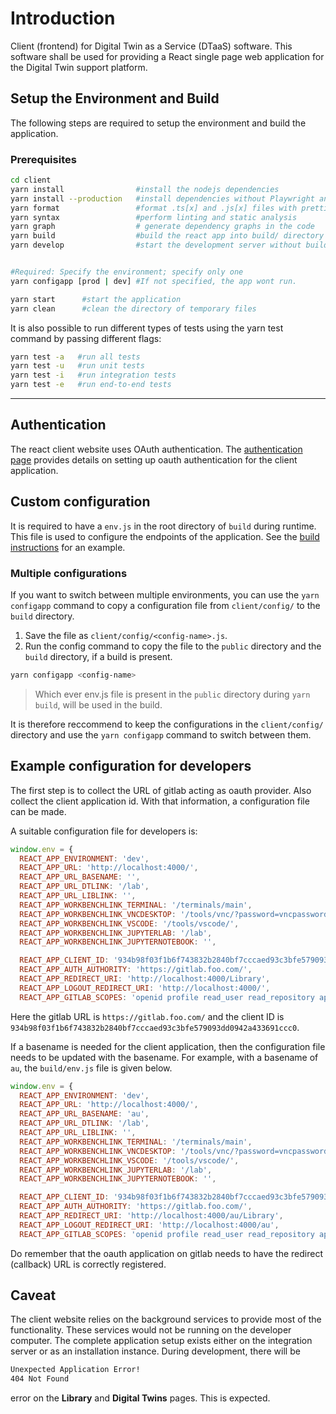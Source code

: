 # Introduction

Client (frontend) for Digital Twin as a Service (DTaaS) software.
This software shall be used for providing a React single page web
application for the Digital Twin support platform.

## Setup the Environment and Build

The following steps are required to setup the environment and build
the application.

### Prerequisites

```bash
cd client
yarn install                #install the nodejs dependencies
yarn install --production   #install dependencies without Playwright and devDependencies 
yarn format                 #format .ts[x] and .js[x] files with prettier.
yarn syntax                 #perform linting and static analysis
yarn graph                  # generate dependency graphs in the code
yarn build                  #build the react app into build/ directory
yarn develop                #start the development server without building. Great for live edits.


#Required: Specify the environment; specify only one
yarn configapp [prod | dev] #If not specified, the app wont run.

yarn start      #start the application
yarn clean      #clean the directory of temporary files
```

It is also possible to run different types of tests using the yarn
test command by passing different flags:

```bash
yarn test -a   #run all tests
yarn test -u   #run unit tests
yarn test -i   #run integration tests
yarn test -e   #run end-to-end tests
```

---

## Authentication

The react client website uses OAuth authentication.
The [authentication page](../docs/admin/client/auth.md)
provides details on setting up oauth authentication for
the client application.

## Custom configuration

It is required to have a `env.js` in the root directory of
`build` during runtime. This file is used to configure the
endpoints of the application.
See the [build instructions](../docs/admin/client/CLIENT.md)
for an example.

### Multiple configurations

If you want to switch between multiple environments,
you can use the `yarn configapp` command to copy a configuration
file from `client/config/` to the `build` directory.

1. Save the file as `client/config/<config-name>.js`.
1. Run the config command to copy the file to the `public` directory
   and the `build` directory, if a build is present.

```bash
yarn configapp <config-name>
```

> Which ever env.js file is present in the `public` directory during
`yarn build`, will be used in the build.

It is therefore reccommend to keep the configurations in the
`client/config/` directory and use the `yarn configapp` command to
switch between them.

## Example configuration for developers

The first step is to collect the URL of gitlab acting as oauth provider.
Also collect the client application id. With that information,
a configuration file can be made.

A suitable configuration file for developers is:

```js
window.env = {
  REACT_APP_ENVIRONMENT: 'dev',
  REACT_APP_URL: 'http://localhost:4000/',
  REACT_APP_URL_BASENAME: '',
  REACT_APP_URL_DTLINK: '/lab',
  REACT_APP_URL_LIBLINK: '',
  REACT_APP_WORKBENCHLINK_TERMINAL: '/terminals/main',
  REACT_APP_WORKBENCHLINK_VNCDESKTOP: '/tools/vnc/?password=vncpassword',
  REACT_APP_WORKBENCHLINK_VSCODE: '/tools/vscode/',
  REACT_APP_WORKBENCHLINK_JUPYTERLAB: '/lab',
  REACT_APP_WORKBENCHLINK_JUPYTERNOTEBOOK: '',

  REACT_APP_CLIENT_ID: '934b98f03f1b6f743832b2840bf7cccaed93c3bfe579093dd0942a433691ccc0',
  REACT_APP_AUTH_AUTHORITY: 'https://gitlab.foo.com/',
  REACT_APP_REDIRECT_URI: 'http://localhost:4000/Library',
  REACT_APP_LOGOUT_REDIRECT_URI: 'http://localhost:4000/',
  REACT_APP_GITLAB_SCOPES: 'openid profile read_user read_repository api',
```

Here the gitlab URL is `https://gitlab.foo.com/` and the client ID is `934b98f03f1b6f743832b2840bf7cccaed93c3bfe579093dd0942a433691ccc0`.

If a basename is needed for the client application, then the configuration
file needs to be updated with the basename. For example, with a basename of
`au`, the `build/env.js` file is given below.

```js
window.env = {
  REACT_APP_ENVIRONMENT: 'dev',
  REACT_APP_URL: 'http://localhost:4000/',
  REACT_APP_URL_BASENAME: 'au',
  REACT_APP_URL_DTLINK: '/lab',
  REACT_APP_URL_LIBLINK: '',
  REACT_APP_WORKBENCHLINK_TERMINAL: '/terminals/main',
  REACT_APP_WORKBENCHLINK_VNCDESKTOP: '/tools/vnc/?password=vncpassword',
  REACT_APP_WORKBENCHLINK_VSCODE: '/tools/vscode/',
  REACT_APP_WORKBENCHLINK_JUPYTERLAB: '/lab',
  REACT_APP_WORKBENCHLINK_JUPYTERNOTEBOOK: '',

  REACT_APP_CLIENT_ID: '934b98f03f1b6f743832b2840bf7cccaed93c3bfe579093dd0942a433691ccc0',
  REACT_APP_AUTH_AUTHORITY: 'https://gitlab.foo.com/',
  REACT_APP_REDIRECT_URI: 'http://localhost:4000/au/Library',
  REACT_APP_LOGOUT_REDIRECT_URI: 'http://localhost:4000/au',
  REACT_APP_GITLAB_SCOPES: 'openid profile read_user read_repository api',
```

Do remember that the oauth application on gitlab needs to have the redirect
(callback) URL is correctly registered.

## Caveat

The client website relies on the background services to provide most of the
functionality. These services would not be running on the developer computer.
The complete application setup exists either on the integration server or as an
installation instance. During development, there will be

```txt
Unexpected Application Error!
404 Not Found
```

error on the **Library** and **Digital Twins** pages. This is expected.
